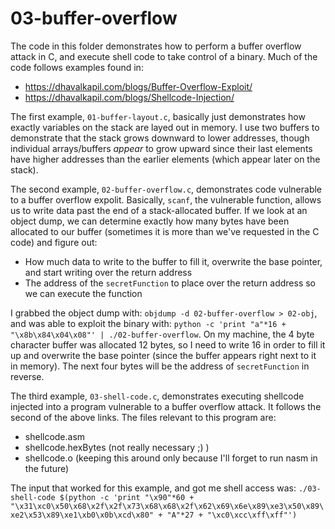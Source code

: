 # 03-buffer-overflow

The code in this folder demonstrates how to perform a buffer overflow attack in C, and execute shell code
to take control of a binary. Much of the code follows examples found in:

 - https://dhavalkapil.com/blogs/Buffer-Overflow-Exploit/
 - https://dhavalkapil.com/blogs/Shellcode-Injection/

The first example, `01-buffer-layout.c`, basically just demonstrates how exactly variables on
the stack are layed out in memory. I use two buffers to demonstrate that the stack grows downward
to lower addresses, though individual arrays/buffers _appear_ to grow upward since their last elements
have higher addresses than the earlier elements (which appear later on the stack).

The second example, `02-buffer-overflow.c`, demonstrates code vulnerable to a buffer overflow expolit.
Basically, `scanf`, the vulnerable function, allows us to write data past the end of a stack-allocated
buffer. If we look at an object dump, we can determine exactly how many bytes have been allocated to our
buffer (sometimes it is more than we've requested in the C code) and figure out:

 - How much data to write to the buffer to fill it, overwrite the base pointer, and start writing over the return address
 - The address of the `secretFunction` to place over the return address so we can execute the function

I grabbed the object dump with: `objdump -d 02-buffer-overflow > 02-obj`, and was able to exploit the binary
with: `python -c 'print "a"*16 + "\x8b\x84\x04\x08"' | ./02-buffer-overflow`. On my machine, the 4 byte character buffer
was allocated 12 bytes, so I need to write 16 in order to fill it up and overwrite the base pointer (since the buffer appears
right next to it in memory). The next four bytes will be the address of `secretFunction` in reverse.

The third example, `03-shell-code.c`, demonstrates executing shellcode injected into a program vulnerable to a buffer overflow
attack. It follows the second of the above links. The files relevant to this program are:

 - shellcode.asm
 - shellcode.hexBytes (not really necessary ;) )
 - shellcode.o (keeping this around only because I'll forget to run nasm in the future)

The input that worked for this example, and got me shell access was: `./03-shell-code $(python -c 'print "\x90"*60 + "\x31\xc0\x50\x68\x2f\x2f\x73\x68\x68\x2f\x62\x69\x6e\x89\xe3\x50\x89\xe2\x53\x89\xe1\xb0\x0b\xcd\x80" + "A"*27 + "\xc0\xcc\xff\xff"')`
